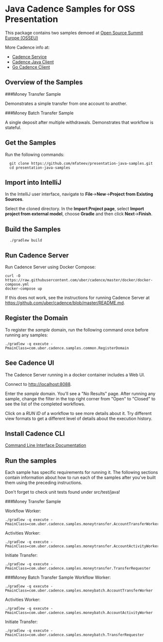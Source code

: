 # Java Cadence Samples for OSS Presentation
This package contains two samples demoed at [Open Source Summit Europe (OSSEU)](https://osseu19.sched.com/event/TLDB/cadence-developer-oriented-workflow-platform-maxim-fateev-uber)

More Cadence info at:

* [Cadence Service](https://github.com/uber/cadence)
* [Cadence Java Client](https://github.com/uber/cadence-java-client)
* [Go Cadence Client](https://github.com/uber-go/cadence-client)

## Overview of the Samples

###Money Transfer Sample

Demonstrates a simple transfer from one account to another. 

###Money Batch Transfer Sample

A single deposit after multiple withdrawals. Demonstrates that workflow is stateful.

## Get the Samples

Run the following commands:

      git clone https://github.com/mfateev/presentation-java-samples.git
      cd presentation-java-samples

## Import into IntelliJ

In the IntelliJ user interface, navigate to **File**->**New**->**Project from Existing Sources**.

Select the cloned directory. In the **Import Project page**, select **Import project from external model**,
choose **Gradle** and then click **Next**->**Finish**.

## Build the Samples

      ./gradlew build

## Run Cadence Server

Run Cadence Server using Docker Compose:

    curl -O https://raw.githubusercontent.com/uber/cadence/master/docker/docker-compose.yml
    docker-compose up

If this does not work, see the instructions for running Cadence Server at https://github.com/uber/cadence/blob/master/README.md.

## Register the Domain

To register the *sample* domain, run the following command once before running any samples:

    ./gradlew -q execute -PmainClass=com.uber.cadence.samples.common.RegisterDomain

## See Cadence UI

The Cadence Server running in a docker container includes a Web UI.

Connect to [http://localhost:8088](http://localhost:8088).

Enter the *sample* domain. You'll see a "No Results" page. After running any sample, change the 
filter in the
top right corner from "Open" to "Closed" to see the list of the completed workflows.

Click on a *RUN ID* of a workflow to see more details about it. Try different view formats to get a different level
of details about the execution history.

## Install Cadence CLI

[Command Line Interface Documentation](https://mfateev.github.io/cadence/docs/08_cli)

## Run the samples

Each sample has specific requirements for running it. The following sections contain information about
how to run each of the samples after you've built them using the preceding instructions.

Don't forget to check unit tests found under src/test/java!

###Money Transfer Sample

Workflow Worker:
```
./gradlew -q execute -PmainClass=com.uber.cadence.samples.moneytransfer.AccountTransferWorker
```
Activities Worker:
```
./gradlew -q execute -PmainClass=com.uber.cadence.samples.moneytransfer.AccountActivityWorker
```
Initiate Transfer:
```
./gradlew -q execute -PmainClass=com.uber.cadence.samples.moneytransfer.TransferRequester
```
###Money Batch Transfer Sample
Workflow Worker:
```
./gradlew -q execute -PmainClass=com.uber.cadence.samples.moneybatch.AccountTransferWorker
```
Activities Worker:
```
./gradlew -q execute -PmainClass=com.uber.cadence.samples.moneybatch.AccountActivityWorker
```
Initiate Transfer:
```
./gradlew -q execute -PmainClass=com.uber.cadence.samples.moneybatch.TransferRequester
```
